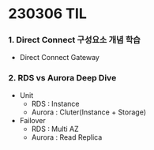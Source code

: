 # 230306 TIL
### 1. Direct Connect 구성요소 개념 학습
* Direct Connect Gateway
### 2. RDS vs Aurora Deep Dive
* Unit
    * RDS : Instance
    * Aurora : Cluter(Instance + Storage)
* Failover
    * RDS : Multi AZ
    * Aurora : Read Replica